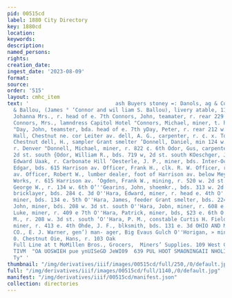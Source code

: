 ```yaml
---
pid: 00515cd
label: 1880 City Directory
key: 1880cd
location: 
keywords: 
description: 
named_persons: 
rights: 
creation_date: 
ingest_date: '2023-08-09'
format: 
source: 
order: '515'
layout: cmhc_item
text: '                            ash Buyers stoney =: Danols, ag & Co''s,  yConnor
  & Ballou, (James ° ‘Connor and wil liam S. Ballou), livery atable, 115 e, 24 yConnors,
  Johanna Mrs., r. head of e. 7th Connors, John, teamater, r. rear 229 w. 3d st, south
  Connors, Mrs., lamndress Capitol Hotel "Connors, Michael, miner, t. head of ¢. 7th
  "Day, John, teamster, bda. head of e. 7th yDay, Peter, r. rear 212 w. 3d dd Fellows
  Hall, Chestnut ne. cor Leiter av. dell, A. G., carpenter, r. ¢. x. Toledo ay. nr.
  Chestnut dell, H., sampler Grant smelter ’Donnell, Daniel, min 124 w. Chestnut,
  r. Denver "Donnell, Michael, miner, r. 822 ¢. 6th Odor, Gus, carpenter, r. 719 w.
  2d st. south {Odor, William R., bds. 719 w, 2d st. south KOeschger, Jacob, barkpr.
  Edward Uaak, r. Carbonate Hill ‘Oesterle, J. P., miner, bds. Inter-Occan Hotel Officer,
  Edgar, bds. 615 Harrison av. Officer, Frank H., clk. R. W. Officer, r. 615 Harrison
  av. Officer, Robert W., lumber dealer, foot of Harrison av. below Meyers’ Sampling
  Works, r. 615 Harrison av. ‘Ogden, Frank W., mining, r. 520 w. 2d st. south Ogden,
  George W., r. 134 w. 6th O’''Gearins, John, shoemkr., bds. 313 w. 2d O''Hara, Edward,
  bricklayer, bds. 284 ¢. 3d O''Hara, Edward, miner, r. head e. 4th O''Hara, Hugh,
  miner, bds. 134 e. 5th O''Hara, James, feeder Grant smelter, bds. 224 6. 5th O’Hara,
  John, miner, bds. 208 w. 3d st. south O''Hara, Jobn, miner, r. 608 e. 6th O''Hara,
  Luke, miner, r. 409 e 7th O''Hara, Patrick, miner, bds, $23 e. 6th O''Hara, Patrick
  M., r. 208 w. 3d st. south ‘O''Hara, P. M., constable Curtis H. Field O’Hara, Thomas,
  miner, r. 413 e. 4th Ohde, J. F., blksmith, bds. 131 e. 3d OHIO AND MISSOURI SMELTING
  CO., E. J. Warner, gen’) man- ager, Big Evaus Gulch O''Horigan, » miner, r. 228
  0. Chestnut Oie, Hans, r. 103 Oak                                                                     A
  Full Line at t MoMillen Bros., Grocers,  Miners’ Supplies. 109 West Chestnut Street.     ‘YadVd
  TIVM  "OA UOSWIEH pue ynUISeGD JeWI09  639 PUL HOOT SMAONINGAII NHOLIV  ‘er01g Axou0
  Ty" '
thumbnail: "/img/derivatives/iiif/images/00515cd/full/250,/0/default.jpg"
full: "/img/derivatives/iiif/images/00515cd/full/1140,/0/default.jpg"
manifest: "/img/derivatives/iiif/00515cd/manifest.json"
collection: directories
---
```

